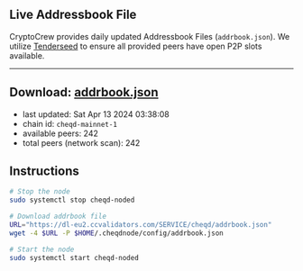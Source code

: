 ## Live Addressbook File

CryptoCrew provides daily updated Addressbook Files (`addrbook.json`). We utilize [Tenderseed](https://github.com/binaryholdings/tenderseed) to ensure all provided peers have open P2P slots available.

---
**Download: [addrbook.json](https://dl-eu2.ccvalidators.com/SERVICE/cheqd/addrbook.json)**
---

- last updated: Sat Apr 13 2024 03:38:08
- chain id: `cheqd-mainnet-1`
- available peers: 242
- total peers (network scan): 242

## Instructions
```sh
# Stop the node
sudo systemctl stop cheqd-noded

# Download addrbook file
URL="https://dl-eu2.ccvalidators.com/SERVICE/cheqd/addrbook.json"
wget -4 $URL -P $HOME/.cheqdnode/config/addrbook.json

# Start the node
sudo systemctl start cheqd-noded
```
